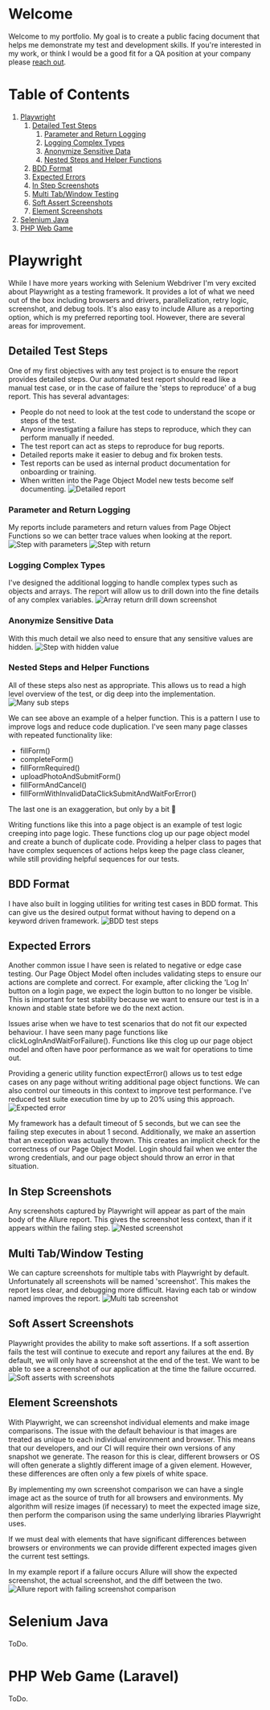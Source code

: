# Welcome
Welcome to my portfolio. My goal is to create a public facing document that helps me demonstrate my test and development
skills. If you're interested in my work, or think I would be a good fit for a QA position at your company please [reach
out](www.linkedin.com/in/david-ryan-447a23169).

# Table of Contents
1. [Playwright](#playwright)
   1. [Detailed Test Steps](#detailed-test-steps)
      1. [Parameter and Return Logging](#parameter-and-return-logging)
      2. [Logging Complex Types](#logging-complex-types)
      3. [Anonymize Sensitive Data](#anonymize-sensitive-data)
      4. [Nested Steps and Helper Functions](#nested-steps-and-helper-functions)
   2. [BDD Format](#bdd-format)
   3. [Expected Errors](#expected-errors)
   4. [In Step Screenshots](#in-step-screenshots)
   5. [Multi Tab/Window Testing](#multi-tabwindow-testing)
   6. [Soft Assert Screenshots](#soft-assert-screenshots)
   7. [Element Screenshots](#element-screenshots)
2. [Selenium Java](#selenium-java)
3. [PHP Web Game](#php-web-game-laravel)

# Playwright
While I have more years working with Selenium Webdriver I'm very excited about Playwright as a testing framework. It
provides a lot of what we need out of the box including browsers and drivers, parallelization, retry logic, screenshot,
and debug tools. It's also easy to include Allure as a reporting option, which is my preferred reporting tool. However,
there are several areas for improvement.

## Detailed Test Steps
One of my first objectives with any test project is to ensure the report provides detailed steps. Our automated test
report should read like a manual test case, or in the case of failure the 'steps to reproduce' of a bug report. This
has several advantages:
- People do not need to look at the test code to understand the scope or steps of the test.
- Anyone investigating a failure has steps to reproduce, which they can perform manually if needed.
- The test report can act as steps to reproduce for bug reports.
- Detailed reports make it easier to debug and fix broken tests.
- Test reports can be used as internal product documentation for onboarding or training.
- When written into the Page Object Model new tests become self documenting.
![Detailed report](/resources/detailedReport.png)

### Parameter and Return Logging
My reports include parameters and return values from Page Object Functions so we can better trace values when looking
at the report.
![Step with parameters](/resources/logParameters.png "Step Parameters")
![Step with return](/resources/logReturnValues.png "Step Return")

### Logging Complex Types
I've designed the additional logging to handle complex types such as objects and arrays. The report will allow us to
drill down into the fine details of any complex variables.
![Array return drill down screenshot](/resources/returnArray.png)

### Anonymize Sensitive Data
With this much detail we also need to ensure that any sensitive values are hidden.
![Step with hidden value](/resources/hideSensitiveStrings.png "Hidden Value")

### Nested Steps and Helper Functions
All of these steps also nest as appropriate. This allows us to read a high level overview of the test, or dig deep into
the implementation.
![Many sub steps](/resources/manySubSteps.png)

We can see above an example of a helper function. This is a pattern I use to improve logs and reduce code duplication.
I've seen many page classes with repeated functionality like:
- fillForm()
- completeForm()
- fillFormRequired()
- uploadPhotoAndSubmitForm()
- fillFormAndCancel()
- fillFormWithInvalidDataClickSubmitAndWaitForError()

The last one is an exaggeration, but only by a bit 😬

Writing functions like this into a page object is an example of
test logic creeping into page logic. These functions clog up our page object model and create a bunch of duplicate code.
Providing a helper class to pages that have complex sequences of actions helps keep the page class cleaner, while still
providing helpful sequences for our tests.

## BDD Format
I have also built in logging utilities for writing test cases in BDD format. This can give us the desired output format
without having to depend on a keyword driven framework.
![BDD test steps](/resources/bddFormat.png)

## Expected Errors
Another common issue I have seen is related to negative or edge case testing. Our Page Object Model often includes
validating steps to ensure our actions are complete and correct. For example, after clicking the 'Log In' button on
a login page, we expect the login button to no longer be visible. This is important for test stability because we want
to ensure our test is in a known and stable state before we do the next action.

Issues arise when we have to test scenarios that do not fit our expected behaviour. I have seen many page functions like
clickLogInAndWaitForFailure(). Functions like this clog up our page object model and often have poor performance as we
wait for operations to time out.

Providing a generic utility function expectError() allows us to test edge cases on any page without writing additional
page object functions. We can also control our timeouts in this context to improve test performance. I've reduced test
suite execution time by up to 20% using this approach.
![Expected error](/resources/expectError.png)

My framework has a default timeout of 5 seconds, but we can see the failing step executes in about 1 second.
Additionally, we make an assertion that an exception was actually thrown. This creates an implicit check for the
correctness of our Page Object Model. Login should fail when we enter the wrong credentials, and our page object should
throw an error in that situation.

## In Step Screenshots
Any screenshots captured by Playwright will appear as part of the main body of the Allure report. This gives the
screenshot less context, than if it appears within the failing step.
![Nested screenshot](/resources/nestedScreenshot.png)

## Multi Tab/Window Testing
We can capture screenshots for multiple tabs with Playwright by default. Unfortunately all screenshots will be named 
'screenshot'. This makes the report less clear, and debugging more difficult. Having each tab or window named improves
the report.
![Multi tab screenshot](/resources/multiTabScreenshot.png)

## Soft Assert Screenshots
Playwright provides the ability to make soft assertions. If a soft assertion fails the test will continue to execute and
report any failures at the end. By default, we will only have a screenshot at the end of the test. We want to be able
to see a screenshot of our application at the time the failure occurred.
![Soft asserts with screenshots](/resources/screenshotSoftExpectFailures.png)

## Element Screenshots
With Playwright, we can screenshot individual elements and make image comparisons. The issue with the default behaviour
is that images are treated as unique to each individual environment and browser. This means that our developers, and our
CI will require their own versions of any snapshot we generate. The reason for this is clear, different browsers or OS
will often generate a slightly different image of a given element. However, these differences are often only a few
pixels of white space.

By implementing my own screenshot comparison we can have a single image act as the source of truth for all browsers and
environments. My algorithm will resize images (if necessary) to meet the expected image size, then perform the
comparison using the same underlying libraries Playwright uses.

If we must deal with elements that have significant differences between browsers or environments we can provide
different expected images given the current test settings.

In my example report if a failure occurs Allure will show the expected screenshot, the actual screenshot, and the diff
between the two.
![Allure report with failing screenshot comparison](/resources/screenshotMatchExample.png)

# Selenium Java
ToDo.

# PHP Web Game (Laravel)
ToDo.
